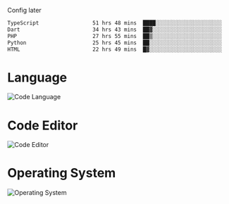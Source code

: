 <!-- ## Hi there 👋 -->
Config later

<!--
**rickrck/rickrck** is a ✨ _special_ ✨ repository because its `README.md` (this file) appears on your GitHub profile.

Here are some ideas to get you started:

- 🔭 I’m currently working on ...
- 🌱 I’m currently learning ...
- 👯 I’m looking to collaborate on ...
- 🤔 I’m looking for help with ...
- 💬 Ask me about ...
- 📫 How to reach me: ...
- 😄 Pronouns: ...
- ⚡ Fun fact: ...
-->

<!--START_SECTION:waka-->

```txt
TypeScript                 51 hrs 48 mins  ████░░░░░░░░░░░░░░░░░░░░░   16.27 %
Dart                       34 hrs 43 mins  ██▓░░░░░░░░░░░░░░░░░░░░░░   10.91 %
PHP                        27 hrs 55 mins  ██▒░░░░░░░░░░░░░░░░░░░░░░   08.77 %
Python                     25 hrs 45 mins  ██░░░░░░░░░░░░░░░░░░░░░░░   08.09 %
HTML                       22 hrs 49 mins  █▓░░░░░░░░░░░░░░░░░░░░░░░   07.17 %
```

<!--END_SECTION:waka-->

# Language
![Code Language](https://wakatime.com/share/@Rie/857855bd-8826-4360-bd0b-30668e651616.svg)

# Code Editor
![Code Editor](https://wakatime.com/share/@Rie/630d1d98-3d54-4afd-a23d-fa79134fc528.svg)

# Operating System
![Operating System](https://wakatime.com/share/@Rie/a7b1eb7d-159b-4b03-8226-3a05ad998782.svg)
